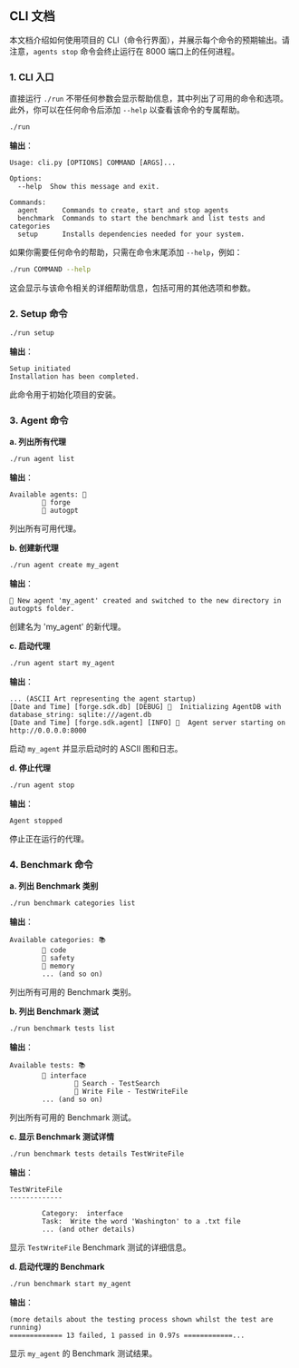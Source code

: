 ## CLI 文档

本文档介绍如何使用项目的 CLI（命令行界面），并展示每个命令的预期输出。请注意，`agents stop` 命令会终止运行在 8000 端口上的任何进程。

### 1. CLI 入口

直接运行 `./run` 不带任何参数会显示帮助信息，其中列出了可用的命令和选项。此外，你可以在任何命令后添加 `--help` 以查看该命令的专属帮助。

```sh
./run
```

**输出**：

```
Usage: cli.py [OPTIONS] COMMAND [ARGS]...

Options:
  --help  Show this message and exit.

Commands:
  agent      Commands to create, start and stop agents
  benchmark  Commands to start the benchmark and list tests and categories
  setup      Installs dependencies needed for your system.
```

如果你需要任何命令的帮助，只需在命令末尾添加 `--help`，例如：

```sh
./run COMMAND --help
```

这会显示与该命令相关的详细帮助信息，包括可用的其他选项和参数。

### 2. Setup 命令

```sh
./run setup
```

**输出**：

```
Setup initiated
Installation has been completed.
```

此命令用于初始化项目的安装。

### 3. Agent 命令

**a. 列出所有代理**

```sh
./run agent list
```

**输出**：

```
Available agents: 🤖
        🐙 forge
        🐙 autogpt
```

列出所有可用代理。

**b. 创建新代理**

```sh
./run agent create my_agent
```

**输出**：

```
🎉 New agent 'my_agent' created and switched to the new directory in autogpts folder.
```

创建名为 'my_agent' 的新代理。

**c. 启动代理**

```sh
./run agent start my_agent
```

**输出**：

```
... (ASCII Art representing the agent startup)
[Date and Time] [forge.sdk.db] [DEBUG] 🐛  Initializing AgentDB with database_string: sqlite:///agent.db
[Date and Time] [forge.sdk.agent] [INFO] 📝  Agent server starting on http://0.0.0.0:8000
```

启动 `my_agent` 并显示启动时的 ASCII 图和日志。

**d. 停止代理**

```sh
./run agent stop
```

**输出**：

```
Agent stopped
```

停止正在运行的代理。

### 4. Benchmark 命令

**a. 列出 Benchmark 类别**

```sh
./run benchmark categories list
```

**输出**：

```
Available categories: 📚
        📖 code
        📖 safety
        📖 memory
        ... (and so on)
```

列出所有可用的 Benchmark 类别。

**b. 列出 Benchmark 测试**

```sh
./run benchmark tests list
```

**输出**：

```
Available tests: 📚
        📖 interface
                🔬 Search - TestSearch
                🔬 Write File - TestWriteFile
        ... (and so on)
```

列出所有可用的 Benchmark 测试。

**c. 显示 Benchmark 测试详情**

```sh
./run benchmark tests details TestWriteFile
```

**输出**：

```
TestWriteFile
-------------

        Category:  interface
        Task:  Write the word 'Washington' to a .txt file
        ... (and other details)
```

显示 `TestWriteFile` Benchmark 测试的详细信息。

**d. 启动代理的 Benchmark**

```sh
./run benchmark start my_agent
```

**输出**：

```
(more details about the testing process shown whilst the test are running)
============= 13 failed, 1 passed in 0.97s ============...
```

显示 `my_agent` 的 Benchmark 测试结果。
